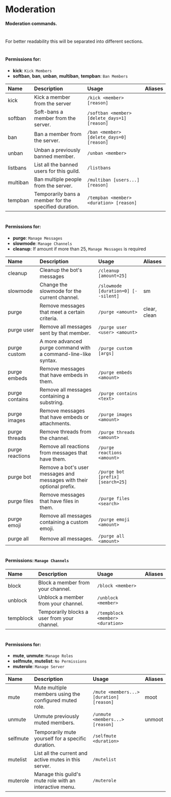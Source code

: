 # Moderation

**Moderation commands.**
#
For better readability this will be separated into different sections.
#

#### Permissions for:
- **kick**: `Kick Members`
- **softban**, **ban**, **unban**, **multiban**, **tempban**: `Ban Members`

| Name | Description | Usage | Aliases |
| :--- | :--- | :--- | :---
| kick | Kick a member from the server | `/kick <member> [reason]`
| softban | Soft-bans a member from the server. | `/softban <member> [delete_days=1] [reason]` 
| ban | Ban a member from the server. | `/ban <member> [delete_days=0] [reason]`
| unban | Unban a previously banned member. | `/unban <member>` |
| listbans | List all the banned users for this guild. | `/listbans` 
| multiban | Ban multiple people from the server. | `/multiban [users...] [reason]` 
| tempban | Temporarily bans a member for the specified duration. | `/tempban <member> <duration> [reason]` | 

#
#
#### Permissions for:
- **purge**: `Manage Messages`
- **slowmode**: `Manage Channels`
- **cleanup**: If amount if more than 25, `Manage Messages` is required

| Name | Description | Usage | Aliases |
| :--- | :--- | :--- | :---
| cleanup | Cleanup the bot's messages | `/cleanup [amount=25]`|
| slowmode | Change the slowmode for the current channel. | `/slowmode [duration=0] [--silent]` | sm |
| purge | Remove messages that meet a certain criteria. | `/purge <amount>` | clear, clean
| purge user | Remove all messages sent by that member. | `/purge user <user> <amount>`
| purge custom | A more advanced purge command with a command-line-like syntax. | `/purge custom [args]`
| purge embeds | Remove messages that have embeds in them. | `/purge embeds <amount>`
| purge contains | Remove all messages containing a substring. | `/purge contains <text>`
| purge images | Remove messages that have embeds or attachments. | `/purge images <amount>`
| purge threads | Remove threads from the channel. | `/purge threads <amount>`
| purge reactions | Remove all reactions from messages that have them. | `/purge reactions <amount>`
| purge bot | Remove a bot's user messages and messages with their optional prefix. | `/purge bot [prefix] [search=25]`
| purge files | Remove messages that have files in them. | `/purge files <search>`
| purge emoji | Remove all messages containing a custom emoji. | `/purge emoji <amount>`
| purge all | Remove all messages. | `/purge all <amount>`

#
#
#### Permissions: `Manage Channels`

| Name | Description | Usage | Aliases |
| :--- | :--- | :--- | :---
| block | Block a member from your channel. | `/block <member>`
| unblock | Unblock a member from your channel. | `/unblock <member>`
| tempblock | Temporarily blocks a user from your channel. | `/tempblock <member> <duration>`

#
#
#### Permissions for: 
- **mute**, **unmute**: `Manage Roles`
- **selfmute**, **mutelist**: `No Permissions`
- **muterole**: `Manage Server`

| Name | Description | Usage | Aliases |
| :--- | :--- | :--- | :---
| mute | Mute multiple members using the configured muted role. | `/mute <members...> [duration] [reason]` | moot |
| unmute | Unmute previously muted members. | `/unmute <members...> [reason]` | unmoot |
| selfmute | Temporarily mute yourself for a specific duration. | `/selfmute <duration>`
| mutelist | List all the current and active mutes in this server. | `/mutelist`
| muterole | Manage this guild's mute role with an interactive menu. | `/muterole`
